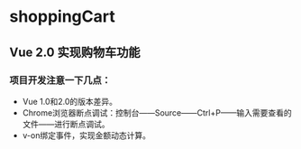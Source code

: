 # shoppingCart
## Vue 2.0 实现购物车功能

### 项目开发注意一下几点：
- Vue 1.0和2.0的版本差异。
- Chrome浏览器断点调试：控制台——Source——Ctrl+P——输入需要查看的文件——进行断点调试。
- v-on绑定事件，实现金额动态计算。
